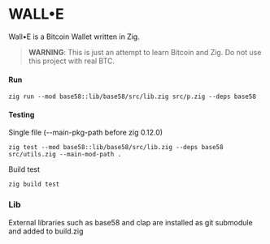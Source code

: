 # WALL•E

Wall•E is a Bitcoin Wallet written in Zig. 

> **WARNING**: This is just an attempt to learn Bitcoin and Zig. Do not use this project with real BTC.

#### Run
```
zig run --mod base58::lib/base58/src/lib.zig src/p.zig --deps base58
```


#### Testing
Single file (--main-pkg-path before zig 0.12.0)
```
zig test --mod base58::lib/base58/src/lib.zig --deps base58 src/utils.zig --main-mod-path .
```

Build test
```
zig build test
```

### Lib
External libraries such as base58 and clap are installed as git submodule and added to build.zig

